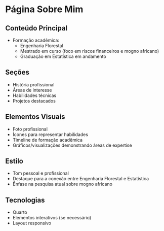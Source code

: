 # Página Sobre Mim

## Conteúdo Principal
- Formação acadêmica:
  - Engenharia Florestal
  - Mestrado em curso (foco em riscos financeiros e mogno africano)
  - Graduação em Estatística em andamento

## Seções
- História profissional
- Áreas de interesse
- Habilidades técnicas
- Projetos destacados

## Elementos Visuais
- Foto profissional
- Ícones para representar habilidades
- Timeline de formação acadêmica
- Gráficos/visualizações demonstrando áreas de expertise

## Estilo
- Tom pessoal e profissional
- Destaque para a conexão entre Engenharia Florestal e Estatística
- Ênfase na pesquisa atual sobre mogno africano

## Tecnologias
- Quarto
- Elementos interativos (se necessário)
- Layout responsivo 